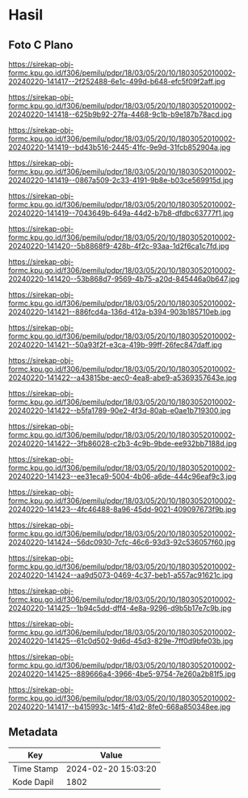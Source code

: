 # Hasil

## Foto C Plano

https://sirekap-obj-formc.kpu.go.id/f306/pemilu/pdpr/18/03/05/20/10/1803052010002-20240220-141417--2f252488-6e1c-499d-b648-efc5f09f2aff.jpg

https://sirekap-obj-formc.kpu.go.id/f306/pemilu/pdpr/18/03/05/20/10/1803052010002-20240220-141418--625b9b92-27fa-4468-9c1b-b9e187b78acd.jpg

https://sirekap-obj-formc.kpu.go.id/f306/pemilu/pdpr/18/03/05/20/10/1803052010002-20240220-141419--bd43b516-2445-41fc-9e9d-31fcb852904a.jpg

https://sirekap-obj-formc.kpu.go.id/f306/pemilu/pdpr/18/03/05/20/10/1803052010002-20240220-141419--0867a509-2c33-4191-9b8e-b03ce569915d.jpg

https://sirekap-obj-formc.kpu.go.id/f306/pemilu/pdpr/18/03/05/20/10/1803052010002-20240220-141419--7043649b-649a-44d2-b7b8-dfdbc63777f1.jpg

https://sirekap-obj-formc.kpu.go.id/f306/pemilu/pdpr/18/03/05/20/10/1803052010002-20240220-141420--5b8868f9-428b-4f2c-93aa-1d2f6ca1c7fd.jpg

https://sirekap-obj-formc.kpu.go.id/f306/pemilu/pdpr/18/03/05/20/10/1803052010002-20240220-141420--53b868d7-9569-4b75-a20d-845446a0b647.jpg

https://sirekap-obj-formc.kpu.go.id/f306/pemilu/pdpr/18/03/05/20/10/1803052010002-20240220-141421--886fcd4a-136d-412a-b394-903b185710eb.jpg

https://sirekap-obj-formc.kpu.go.id/f306/pemilu/pdpr/18/03/05/20/10/1803052010002-20240220-141421--50a93f2f-e3ca-419b-99ff-26fec847daff.jpg

https://sirekap-obj-formc.kpu.go.id/f306/pemilu/pdpr/18/03/05/20/10/1803052010002-20240220-141422--a43815be-aec0-4ea8-abe9-a5369357643e.jpg

https://sirekap-obj-formc.kpu.go.id/f306/pemilu/pdpr/18/03/05/20/10/1803052010002-20240220-141422--b5fa1789-90e2-4f3d-80ab-e0ae1b719300.jpg

https://sirekap-obj-formc.kpu.go.id/f306/pemilu/pdpr/18/03/05/20/10/1803052010002-20240220-141422--3fb86028-c2b3-4c9b-9bde-ee932bb7188d.jpg

https://sirekap-obj-formc.kpu.go.id/f306/pemilu/pdpr/18/03/05/20/10/1803052010002-20240220-141423--ee31eca9-5004-4b06-a6de-444c96eaf9c3.jpg

https://sirekap-obj-formc.kpu.go.id/f306/pemilu/pdpr/18/03/05/20/10/1803052010002-20240220-141423--4fc46488-8a96-45dd-9021-409097673f9b.jpg

https://sirekap-obj-formc.kpu.go.id/f306/pemilu/pdpr/18/03/05/20/10/1803052010002-20240220-141424--56dc0930-7cfc-46c6-93d3-92c536057f60.jpg

https://sirekap-obj-formc.kpu.go.id/f306/pemilu/pdpr/18/03/05/20/10/1803052010002-20240220-141424--aa9d5073-0469-4c37-beb1-a557ac91621c.jpg

https://sirekap-obj-formc.kpu.go.id/f306/pemilu/pdpr/18/03/05/20/10/1803052010002-20240220-141425--1b94c5dd-dff4-4e8a-9296-d9b5b17e7c9b.jpg

https://sirekap-obj-formc.kpu.go.id/f306/pemilu/pdpr/18/03/05/20/10/1803052010002-20240220-141425--61c0d502-9d6d-45d3-829e-7ff0d9bfe03b.jpg

https://sirekap-obj-formc.kpu.go.id/f306/pemilu/pdpr/18/03/05/20/10/1803052010002-20240220-141425--889666a4-3966-4be5-9754-7e260a2b81f5.jpg

https://sirekap-obj-formc.kpu.go.id/f306/pemilu/pdpr/18/03/05/20/10/1803052010002-20240220-141417--b415993c-14f5-41d2-8fe0-668a850348ee.jpg


## Metadata

| Key        | Value               |
| ---------- | ------------------- |
| Time Stamp | 2024-02-20 15:03:20 |
| Kode Dapil | 1802                |



